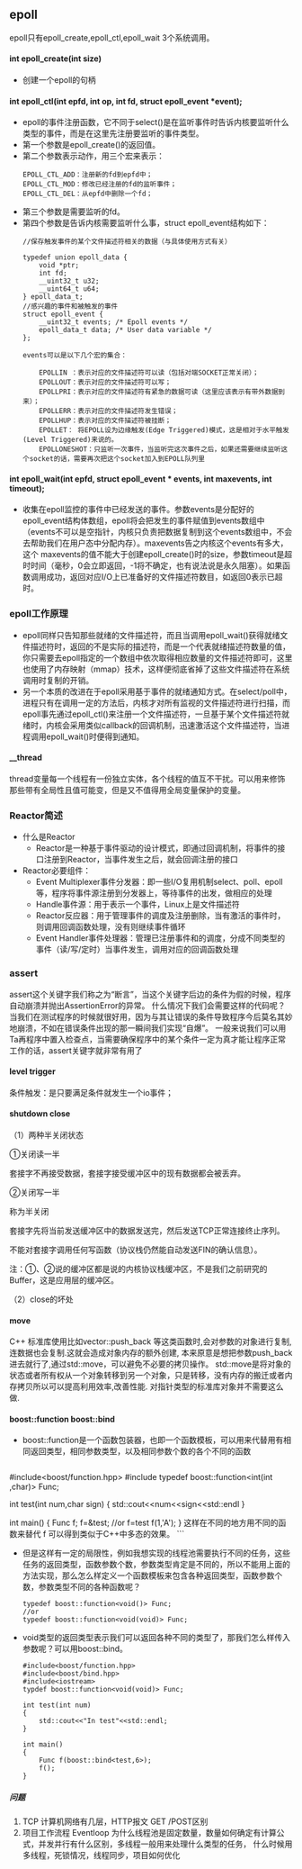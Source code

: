 ## epoll
epoll只有epoll_create,epoll_ctl,epoll_wait 3个系统调用。
####  int epoll_create(int size)
+ 创建一个epoll的句柄
####  int epoll_ctl(int epfd, int op, int fd, struct epoll_event *event);
+ epoll的事件注册函数，它不同于select()是在监听事件时告诉内核要监听什么类型的事件，而是在这里先注册要监听的事件类型。
+ 第一个参数是epoll_create()的返回值。
+ 第二个参数表示动作，用三个宏来表示：
	```
	EPOLL_CTL_ADD：注册新的fd到epfd中；
	EPOLL_CTL_MOD：修改已经注册的fd的监听事件；
	EPOLL_CTL_DEL：从epfd中删除一个fd；
	```
+ 第三个参数是需要监听的fd。
+ 第四个参数是告诉内核需要监听什么事，struct epoll_event结构如下：
	```
	//保存触发事件的某个文件描述符相关的数据（与具体使用方式有关）
 
	typedef union epoll_data {
		void *ptr;
		int fd;
		__uint32_t u32;
		__uint64_t u64;
	} epoll_data_t;
	//感兴趣的事件和被触发的事件
	struct epoll_event {
		__uint32_t events; /* Epoll events */
		epoll_data_t data; /* User data variable */
	};
	
	events可以是以下几个宏的集合：

		EPOLLIN ：表示对应的文件描述符可以读（包括对端SOCKET正常关闭）；
		EPOLLOUT：表示对应的文件描述符可以写；
		EPOLLPRI：表示对应的文件描述符有紧急的数据可读（这里应该表示有带外数据到来）；
		EPOLLERR：表示对应的文件描述符发生错误；
		EPOLLHUP：表示对应的文件描述符被挂断；
		EPOLLET： 将EPOLL设为边缘触发(Edge Triggered)模式，这是相对于水平触发(Level Triggered)来说的。
		EPOLLONESHOT：只监听一次事件，当监听完这次事件之后，如果还需要继续监听这个socket的话，需要再次把这个socket加入到EPOLL队列里
	```
#### int epoll_wait(int epfd, struct epoll_event * events, int maxevents, int timeout);
+ 收集在epoll监控的事件中已经发送的事件。参数events是分配好的epoll_event结构体数组，epoll将会把发生的事件赋值到events数组中（events不可以是空指针，内核只负责把数据复制到这个events数组中，不会去帮助我们在用户态中分配内存）。maxevents告之内核这个events有多大，这个 maxevents的值不能大于创建epoll_create()时的size，参数timeout是超时时间（毫秒，0会立即返回，-1将不确定，也有说法说是永久阻塞）。如果函数调用成功，返回对应I/O上已准备好的文件描述符数目，如返回0表示已超时。

### epoll工作原理
+ epoll同样只告知那些就绪的文件描述符，而且当调用epoll_wait()获得就绪文件描述符时，返回的不是实际的描述符，而是一个代表就绪描述符数量的值，你只需要去epoll指定的一个数组中依次取得相应数量的文件描述符即可，这里也使用了内存映射（mmap）技术，这样便彻底省掉了这些文件描述符在系统调用时复制的开销。
+ 另一个本质的改进在于epoll采用基于事件的就绪通知方式。在select/poll中，进程只有在调用一定的方法后，内核才对所有监视的文件描述符进行扫描，而epoll事先通过epoll_ctl()来注册一个文件描述符，一旦基于某个文件描述符就绪时，内核会采用类似callback的回调机制，迅速激活这个文件描述符，当进程调用epoll_wait()时便得到通知。


#### __thread

thread变量每一个线程有一份独立实体，各个线程的值互不干扰。可以用来修饰那些带有全局性且值可能变，但是又不值得用全局变量保护的变量。


### Reactor简述
+ 什么是Reactor
	+ Reactor是一种基于事件驱动的设计模式，即通过回调机制，将事件的接口注册到Reactor，当事件发生之后，就会回调注册的接口
+ Reactor必要组件：
	+ Event Multiplexer事件分发器：即一些I/O复用机制select、poll、epoll等，程序将事件源注册到分发器上，等待事件的出发，做相应的处理
	+ Handle事件源：用于表示一个事件，Linux上是文件描述符
	+ Reactor反应器：用于管理事件的调度及注册删除，当有激活的事件时，则调用回调函数处理，没有则继续事件循环
	+ Event Handler事件处理器：管理已注册事件和的调度，分成不同类型的事件（读/写/定时）当事件发生，调用对应的回调函数处理

### assert
assert这个关键字我们称之为“断言”，当这个关键字后边的条件为假的时候，程序自动崩溃并抛出AssertionError的异常。
什么情况下我们会需要这样的代码呢？
当我们在测试程序的时候就很好用，因为与其让错误的条件导致程序今后莫名其妙地崩溃，不如在错误条件出现的那一瞬间我们实现“自爆”。
一般来说我们可以用Ta再程序中置入检查点，当需要确保程序中的某个条件一定为真才能让程序正常工作的话，assert关键字就非常有用了

#### level trigger
条件触发：是只要满足条件就发生一个io事件； 


#### shutdown   close
（1）两种半关闭状态

①关闭读一半

套接字不再接受数据，套接字接受缓冲区中的现有数据都会被丢弃。

②关闭写一半

称为半关闭

套接字先将当前发送缓冲区中的数据发送完，然后发送TCP正常连接终止序列。

不能对套接字调用任何写函数（协议栈仍然能自动发送FIN的确认信息）。



注：①、②说的缓冲区都是说的内核协议栈缓冲区，不是我们之前研究的Buffer，这是应用层的缓冲区。

（2）close的坏处

#### move
C++ 标准库使用比如vector::push_back 等这类函数时,会对参数的对象进行复制,连数据也会复制.这就会造成对象内存的额外创建, 本来原意是想把参数push_back进去就行了,通过std::move，可以避免不必要的拷贝操作。
std::move是将对象的状态或者所有权从一个对象转移到另一个对象，只是转移，没有内存的搬迁或者内存拷贝所以可以提高利用效率,改善性能.
对指针类型的标准库对象并不需要这么做.

#### boost::function boost::bind
+ boost::function是一个函数包装器，也即一个函数模板，可以用来代替用有相同返回类型，相同参数类型，以及相同参数个数的各个不同的函数
	```
#include<boost/function.hpp>
#include<iostream>
typedef boost::function<int(int ,char)> Func;

int test(int num,char sign)
{
   std::cout<<num<<sign<<std::endl
}

int main()
{
  Func f;
  f=&test;  //or f=test
  f(1,'A');
}
这样在不同的地方用不同的函数来替代 f 可以得到类似于C++中多态的效果。
	```
+ 但是这样有一定的局限性，例如我想实现的线程池需要执行不同的任务，这些任务的返回类型，函数参数个数，参数类型肯定是不同的，所以不能用上面的方法实现，那么怎么样定义一个函数模板来包含各种返回类型，函数参数个数，参数类型不同的各种函数呢？
	```
	typedef boost::function<void()> Func;
	//or
	typedef boost::function<void(void)> Func;
	```
+ void类型的返回类型表示我们可以返回各种不同的类型了，那我们怎么样传入参数呢？可以用boost::bind。
	```
	#include<boost/function.hpp>
	#include<boost/bind.hpp>
	#include<iostream>
	typdef boost::function<void(void)> Func;

	int test(int num)
	{
		std::cout<<"In test"<<std::endl;    
	}

	int main()
	{
		Func f(boost::bind<test,6>);
		f();
	}
	```

##### 问题
1. TCP 计算机网络有几层，HTTP报文  GET /POST区别 
2. 项目工作流程 Eventloop   为什么线程池是固定数量，数量如何确定有计算公式，并发并行有什么区别，多线程一般用来处理什么类型的任务，
什么时候用多线程，死锁情况，线程同步，项目如何优化





